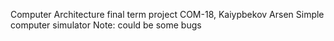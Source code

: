 Computer Architecture final term project
COM-18, Kaiypbekov Arsen
Simple computer simulator
Note: could be some bugs
